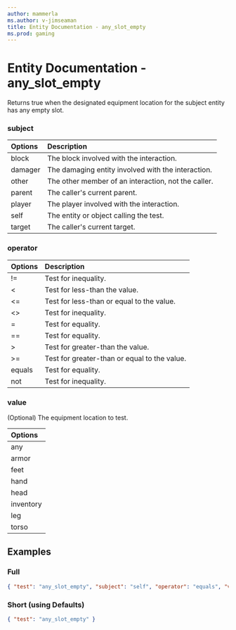 ```yaml
---
author: mammerla
ms.author: v-jimseaman
title: Entity Documentation - any_slot_empty
ms.prod: gaming
---
```


# Entity Documentation - any_slot_empty

Returns true when the designated equipment location for the subject entity has any empty slot.

### subject

| Options| Description |
|:-----------|:-----------|
| block| The block involved with the interaction. |
| damager| The damaging entity involved with the interaction. |
| other| The other member of an interaction, not the caller. |
| parent| The caller's current parent. |
| player| The player involved with the interaction. |
| self| The entity or object calling the test. |
| target| The caller's current target. |

### operator

| Options| Description |
|:-----------|:-----------|
| !=| Test for inequality. |
| <| Test for less-than the value. |
| <=| Test for less-than or equal to the value. |
| <>| Test for inequality. |
| =| Test for equality. |
| ==| Test for equality. |
| >| Test for greater-than the value. |
| >=| Test for greater-than or equal to the value. |
| equals| Test for equality. |
| not| Test for inequality. |

### value

(Optional) The equipment location to test.

|Options|
|:-----------|
| any|
| armor|
| feet|
| hand|
| head|
| inventory|
| leg|
| torso|

## Examples

### Full

```json
{ "test": "any_slot_empty", "subject": "self", "operator": "equals", "value": "any" }
```

### Short (using Defaults)

```json
{ "test": "any_slot_empty" }
```
